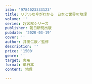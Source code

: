 ```yaml
---
isbn: '9784023333123'
title: リアルな今がわかる　日本と世界の地理
volume: ''
series: 超図解シリーズ
publisher: 朝日新聞出版
pubdate: '2020-03-19'
cover: ''
author: 井田仁康／監修
description: ''
price: '1500'
genre: ''
target: 実用
format: 単行本
content: 地理

---
```

